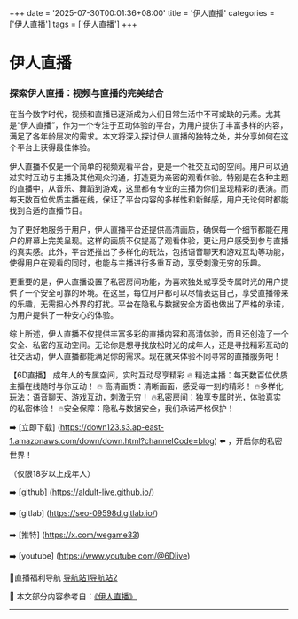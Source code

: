 +++
date = '2025-07-30T00:01:36+08:00'
title = '伊人直播'
categories = ['伊人直播']
tags = ['伊人直播']
+++

# 伊人直播

### 探索伊人直播：视频与直播的完美结合

在当今数字时代，视频和直播已逐渐成为人们日常生活中不可或缺的元素。尤其是“伊人直播”，作为一个专注于互动体验的平台，为用户提供了丰富多样的内容，满足了各年龄层次的需求。本文将深入探讨伊人直播的独特之处，并分享如何在这个平台上获得最佳体验。

伊人直播不仅是一个简单的视频观看平台，更是一个社交互动的空间。用户可以通过实时互动与主播及其他观众沟通，打造更为亲密的观看体验。特别是在各种主题的直播中，从音乐、舞蹈到游戏，这里都有专业的主播为你们呈现精彩的表演。而每天数百位优质主播在线，保证了平台内容的多样性和新鲜感，用户无论何时都能找到合适的直播节目。

为了更好地服务于用户，伊人直播平台还提供高清画质，确保每一个细节都能在用户的屏幕上完美呈现。这样的画质不仅提高了观看体验，更让用户感受到参与直播的真实感。此外，平台还推出了多样化的玩法，包括语音聊天和游戏互动等功能，使得用户在观看的同时，也能与主播进行多重互动，享受刺激无穷的乐趣。

更重要的是，伊人直播设置了私密房间功能，为喜欢独处或享受专属时光的用户提供了一个安全可靠的环境。在这里，每位用户都可以尽情表达自己，享受直播带来的乐趣，无需担心外界的打扰。平台在隐私与数据安全方面也做出了严格的承诺，为用户提供了一种安心的体验。

综上所述，伊人直播不仅提供丰富多彩的直播内容和高清体验，而且还创造了一个安全、私密的互动空间。无论你是想寻找放松时光的成年人，还是寻找精彩互动的社交活动，伊人直播都能满足你的需求。现在就来体验不同寻常的直播服务吧！

【6D直播】
成年人的专属空间，实时互动尽享精彩
🔥 精选主播：每天数百位优质主播在线随时与你互动！
🔥 高清画质：清晰画面，感受每一刻的精彩！
🔥多样化玩法：语音聊天、游戏互动，刺激无穷！
🔥私密房间：独享专属时光，体验真实的私密体验！
🔥安全保障：隐私与数据安全，我们承诺严格保护！

➡️ [立即下载] (https://down123.s3.ap-east-1.amazonaws.com/down/down.html?channelCode=blog) ⬅️ ，开启你的私密世界！

（仅限18岁以上成年人）

➡️ [github] (https://aldult-live.github.io/)

➡️ [gitlab] (https://seo-09598d.gitlab.io/)

➡️ [推特] (https://x.com/wegame33)

➡️ [youtube] (https://www.youtube.com/@6Dlive)

🔞直播福利导航 [导航站1](https://webstack-86085a.gitlab.io/)[导航站2](https://onlygit123-2.github.io/)


📘 本文部分内容参考自：[《伊人直播》](https://github.com/hlw2025721/hlw)

---
